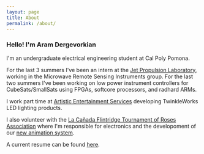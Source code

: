 ```yaml
---
layout: page
title: About
permalink: /about/
---
```


### Hello! I'm Aram Dergevorkian

I'm an undergraduate electrical engineering student at Cal Poly Pomona.

For the last 3 summers I've been an intern at the <a href="https://www.jpl.nasa.gov/" target="_blank">Jet Propulsion Laboratory</a>, working in the Microwave Remote Sensing Instruments group. For the last two summers I've been working on low power instrument controllers for CubeSats/SmallSats using FPGAs, softcore processors, and radhard ARMs.

I work part time at <a href="http://www.aescreative.com/" target="_blank">Artistic Entertainment Services</a> developing TwinkleWorks LED lighting products.

I also volunteer with the <a href="https://lcftra.org/home.php" target="_blank">La Cañada Flintridge Tournament of Roses Association</a> where I'm responsible for electronics and the developoment of our <a href="https://aramder.github.io/animation-summary" target="_blank">new animation system</a>.

A current resume can be found <a href="https://aramder.github.io/Aram Dergevorkian Resume Aug 2018" target="_blank">here</a>.

